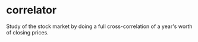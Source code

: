 # correlator
Study of the stock market by doing a full cross-correlation of a year's worth of closing prices.
